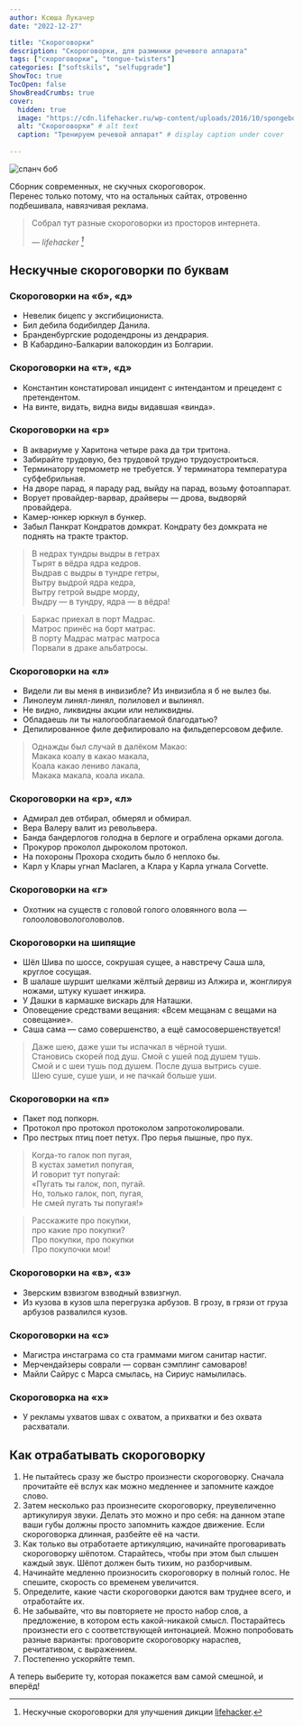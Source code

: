 ```yaml
---
author: Ксюша Лукачер
date: "2022-12-27"

title: "Скороговорки"
description: "Скороговорки, для разминки речевого аппарата"
tags: ["скороговорки", "tongue-twisters"]
categories: ["softskils", "selfupgrade"]
ShowToc: true
TocOpen: false
ShowBreadCrumbs: true
cover:
  hidden: true
  image: "https://cdn.lifehacker.ru/wp-content/uploads/2016/10/spongebob_1477589304.gif"
  alt: "Скороговорки" # alt text
  caption: "Тренируем речевой аппарат" # display caption under cover
  
---
```


![спанч боб](https://cdn.lifehacker.ru/wp-content/uploads/2016/10/spongebob_1477589304.gif)

Сборник современных, не скучных скороговорок.  
Перенес только потому, что на остальных сайтах,
отровенно подбешивала, навязчивая реклама.
<!--more-->

> Собрал тут разные скороговорки из просторов интернета.
>
> — <cite>lifehacker [^1]</cite>

[^1]: Нескучные скороговорки для улучшения дикции [lifehacker](https://lifehacker.ru/skorogovorki/).

## Нескучные скороговорки по буквам

### Скороговорки на «б», «д»

- Невелик бицепс у эксгибициониста.
- Бил дебила бодибилдер Данила.
- Бранденбургские рододендроны из дендрария.
- В Кабардино-Балкарии валокордин из Болгарии.

### Скороговорки на «т», «д»

- Константин констатировал инцидент с интендантом и прецедент с претендентом.
- На винте, видать, видна виды видавшая «винда».

### Скороговорки на «р»

- В аквариуме у Харитона четыре рака да три тритона.
- Забирайте трудовую, без трудовой трудно трудоустроиться.
- Терминатору термометр не требуется. У терминатора температура субфебрильная.
- На дворе парад, я параду рад, выйду на парад, возьму фотоаппарат.
- Ворует провайдер-варвар, драйверы — дрова, выдворяй провайдера.
- Камер-юнкер юркнул в бункер.
- Забыл Панкрат Кондратов домкрат. Кондрату без домкрата не поднять на тракте трактор.

> В недрах тундры выдры в гетрах  
> Тырят в вёдра ядра кедров.  
> Выдрав с выдры в тундре гетры,  
> Вытру выдрой ядра кедра,  
> Вытру гетрой выдре морду,  
> Выдру — в тундру, ядра — в вёдра!  

> Баркас приехал в порт Мадрас.  
> Матрос принёс на борт матрас.  
> В порту Мадрас матрас матроса  
> Порвали в драке альбатросы.  

### Скороговорки на «л»

- Видели ли вы меня в инвизибле? Из инвизибла я б не вылез бы.
- Линолеум линял-линял, полиловел и вылинял.
- Не видно, ликвидны акции или неликвидны.
- Обладаешь ли ты налогооблагаемой благодатью?
- Депилированное филе дефилировало на фильдеперсовом дефиле.

> Однажды был случай в далёком Макао:  
> Макака коалу в какао макала,  
> Коала какао лениво лакала,  
> Макака макала, коала икала.  

### Скороговорки на «р», «л»

- Адмирал дев отбирал, обмерял и обмирал.
- Вера Валеру валит из револьвера.
- Банда бандерлогов голодна в берлоге и ограблена орками догола.
- Прокурор проколол дыроколом протокол.
- На похороны Прохора сходить было б неплохо бы.
- Карл у Клары угнал Maclaren, а Клара у Карла угнала Corvette.

### Скороговорки на «г»

- Охотник на существ с головой голого оловянного вола — голоолововологоловолов.

### Скороговорки на шипящие

- Шёл Шива по шоссе, сокрушая сущее, а навстречу Саша шла, круглое сосущая.
- В шалаше шуршит шелками жёлтый дервиш из Алжира и, жонглируя ножами, штуку кушает инжира.
- У Дашки в кармашке вискарь для Наташки.
- Оповещение средствами вещания: «Всем мещанам с вещами на совещание».
- Саша сама — само совершенство, а ещё самосовершенствуется!

> Даже шею, даже уши ты испачкал в чёрной туши.  
> Становись скорей под душ. Смой с ушей под душем тушь.  
> Смой и с шеи тушь под душем. После душа вытрись суше.  
> Шею суше, суше уши, и не пачкай больше уши.  

### Скороговорки на «п»

- Пакет под попкорн.
- Протокол про протокол протоколом запротоколировали.
- Про пестрых птиц поет петух. Про перья пышные, про пух.

> Когда-то галок поп пугая,  
> В кустах заметил попугая,  
> И говорит тут попугай:  
> «Пугать ты галок, поп, пугай.  
> Но, только галок, поп, пугая,  
> Не смей пугать ты попугая!»  

> Расскажите про покупки,  
> про какие про покупки?  
> Про покупки, про покупки  
> Про покупочки мои!  

### Скороговорки на «в», «з»

- Зверским взвизгом взводный взвизгнул.
- Из кузова в кузов шла перегрузка арбузов. В грозу, в грязи от груза арбузов развалился кузов.

### Скороговорки на «с»

- Магистра инстаграма со ста граммами мигом санитар настиг.
- Мерчендайзеры соврали — сорван сэмплинг самоваров!
- Майли Сайрус с Марса смылась, на Сириус намылилась.

### Скороговорка на «х»

- У рекламы ухватов швах с охватом, а прихватки и без охвата расхватали.

## Как отрабатывать скороговорку

1. Не пытайтесь сразу же быстро произнести скороговорку. Сначала прочитайте её вслух как можно медленнее и запомните каждое слово.
2. Затем несколько раз произнесите скороговорку, преувеличенно артикулируя звуки. Делать это можно и про себя: на данном этапе ваши губы должны просто запомнить каждое движение. Если скороговорка длинная, разбейте её на части.
3. Как только вы отработаете артикуляцию, начинайте проговаривать скороговорку шёпотом. Старайтесь, чтобы при этом был слышен каждый звук. Шёпот должен быть тихим, но разборчивым.
4. Начинайте медленно произносить скороговорку в полный голос. Не спешите, скорость со временем увеличится.
5. Определите, какие части скороговорки даются вам труднее всего, и отработайте их.
6. Не забывайте, что вы повторяете не просто набор слов, а предложение, в котором есть какой-никакой смысл. Постарайтесь произнести его с соответствующей интонацией. Можно попробовать разные варианты: проговорите скороговорку нараспев, речитативом, с выражением.
7. Постепенно ускоряйте темп.

А теперь выберите ту, которая покажется вам самой смешной, и вперёд!
